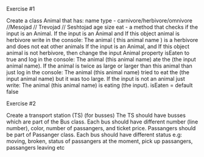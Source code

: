 Exercise #1

Create a class Animal that has:
name
type - carnivore/herbivore/omnivore //Mesojad // Trevojad // Seshtojad
age
size
eat - a method that checks if the input is an Animal.
If the input is an Animal and If this object animal is herbivore write in the console: The animal ( this animal name ) is a herbivore and does not eat other animals
If the input is an Animal, and If this object animal is not herbivore, then change the input Animal property isEaten to true and log in the console: The animal (this animal name) ate the (the input animal name).
If the animal is twice as large or larger than this animal than just log in the console: The animal (this animal name) tried to eat the (the input animal name) but it was too large.
If the input is not an animal just write: The animal (this animal name) is eating (the input).
isEaten = default false

Exercise #2

Create a transport station (TS) (for busses)
The TS should have busses which are part of the Bus class.
Each bus should have different number (line number), color, number of passangers, and ticket price.
Passangers should be part of Passanger class.
Each bus should have different status e.g: moving, broken, status of passangers at the moment, pick up passangers, passangers leaving etc
